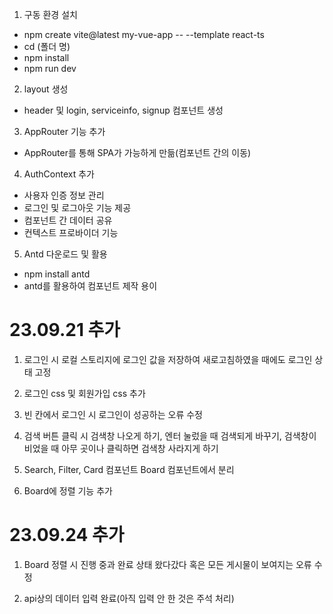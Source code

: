 1. 구동 환경 설치

- npm create vite@latest my-vue-app -- --template react-ts <br />
- cd (폴더 명) <br />
- npm install <br />
- npm run dev <br />

2. layout 생성

- header 및 login, serviceinfo, signup 컴포넌트 생성

3. AppRouter 기능 추가

- AppRouter를 통해 SPA가 가능하게 만듦(컴포넌트 간의 이동)

4. AuthContext 추가

- 사용자 인증 정보 관리
- 로그인 및 로그아웃 기능 제공
- 컴포넌트 간 데이터 공유
- 컨텍스트 프로바이더 기능

5. Antd 다운로드 및 활용

- npm install antd
- antd를 활용하여 컴포넌트 제작 용이

# 23.09.21 추가

1. 로그인 시 로컬 스토리지에 로그인 값을 저장하여 새로고침하였을 때에도 로그인 상태 고정

2. 로그인 css 및 회원가입 css 추가

3. 빈 칸에서 로그인 시 로그인이 성공하는 오류 수정

4. 검색 버튼 클릭 시 검색창 나오게 하기, 엔터 눌렀을 때 검색되게 바꾸기, 검색창이 비었을 때 아무 곳이나 클릭하면 검색창 사라지게 하기

5. Search, Filter, Card 컴포넌트 Board 컴포넌트에서 분리

6. Board에 정렬 기능 추가

# 23.09.24 추가

1. Board 정렬 시 진행 중과 완료 상태 왔다갔다 혹은 모든 게시물이 보여지는 오류 수정

2. api상의 데이터 입력 완료(아직 입력 안 한 것은 주석 처리)
